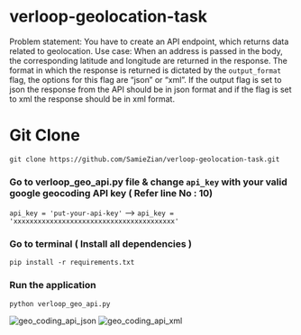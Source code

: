 # verloop-geolocation-task
Problem statement: You have to create an API endpoint, which returns data related to geolocation.  Use case: When an address is passed in the body, the corresponding latitude and longitude are returned in the response. The format in which the response is returned is dictated by the `output_format` flag, the options for this flag are “json” or “xml”. If the output flag is set to json the response from the API should be in json format and if the flag is set to xml the response should be in xml format.

# Git Clone
`git clone https://github.com/SamieZian/verloop-geolocation-task.git`

### Go to verloop_geo_api.py file & change `api_key` with your valid google geocoding API key ( Refer line No : 10)
`api_key = 'put-your-api-key'` --> `api_key = 'xxxxxxxxxxxxxxxxxxxxxxxxxxxxxxxxxxxxxxxx'`

### Go to terminal ( Install all dependencies )
`pip install -r requirements.txt`

### Run the application
`python verloop_geo_api.py`



![geo_coding_api_json](https://user-images.githubusercontent.com/76624147/192455132-d4296e95-08b4-46b2-86da-8065bd78e83e.png)
![geo_coding_api_xml](https://user-images.githubusercontent.com/76624147/192455152-c766ace2-00d0-4faf-9d93-76659cd5a961.png)
